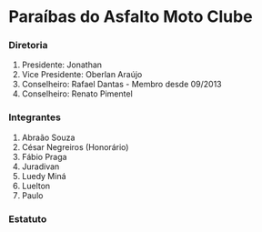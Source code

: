 # Paraíbas do Asfalto Moto Clube

### Diretoria

1. Presidente: Jonathan
2. Vice Presidente: Oberlan Araújo
3. Conselheiro: Rafael Dantas - Membro desde 09/2013
4. Conselheiro: Renato Pimentel

### Integrantes

1. Abraão Souza
2. César Negreiros (Honorário)
3. Fábio Praga
4. Juradivan
5. Luedy Miná
6. Luelton
7. Paulo

### Estatuto
